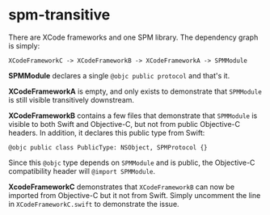 # spm-transitive

There are XCode frameworks and one SPM library.  The dependency graph is simply:

    XCodeFrameworkC -> XCodeFrameworkB -> XCodeFrameworkA -> SPMModule

**SPMModule** declares a single  `@objc public protocol` and that's it.

**XCodeFrameworkA** is empty, and only exists to demonstrate that `SPMModule` is still visible transitively downstream.

**XCodeFrameworkB** contains a few files that demonstrate that `SPMModule` is visible to both Swift and Objective-C, but not from public Objective-C headers.  In addition, it declares this public type from Swift:

    @objc public class PublicType: NSObject, SPMProtocol {}

Since this `@objc` type depends on `SPMModule` and is public,  the Objective-C compatibility header will `@import SPMModule`.

**XcodeFrameworkC** demonstrates that `XCodeFrameworkB` can now be imported from Objective-C but it not from Swift.  Simply uncomment the line in `XCodeFrameworkC.swift` to demonstrate the issue.
